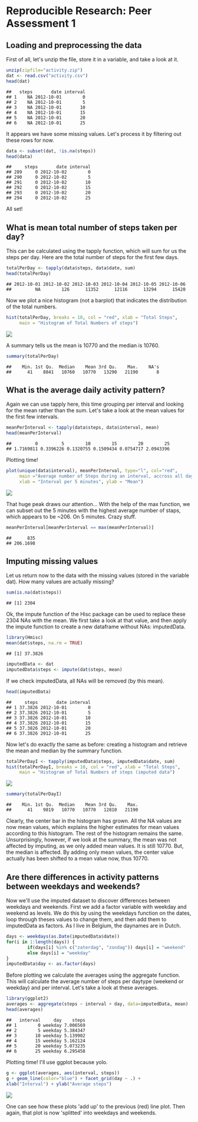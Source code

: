 # Reproducible Research: Peer Assessment 1


## Loading and preprocessing the data
First of all, let's unzip the file, store it in a variable, and take a look at it.

```r
unzip(zipfile="activity.zip")
dat <- read.csv("activity.csv")
head(dat)
```

```
##   steps       date interval
## 1    NA 2012-10-01        0
## 2    NA 2012-10-01        5
## 3    NA 2012-10-01       10
## 4    NA 2012-10-01       15
## 5    NA 2012-10-01       20
## 6    NA 2012-10-01       25
```
It appears we have some missing values. Let's process it by filtering out these rows for now.

```r
data <- subset(dat, !is.na(steps))
head(data)
```

```
##     steps       date interval
## 289     0 2012-10-02        0
## 290     0 2012-10-02        5
## 291     0 2012-10-02       10
## 292     0 2012-10-02       15
## 293     0 2012-10-02       20
## 294     0 2012-10-02       25
```
All set!

## What is mean total number of steps taken per day?
This can be calculated using the tapply function, which will sum for us the steps per day. Here are the total number of steps for the first few days.

```r
totalPerDay <- tapply(data$steps, data$date, sum)
head(totalPerDay)
```

```
## 2012-10-01 2012-10-02 2012-10-03 2012-10-04 2012-10-05 2012-10-06 
##         NA        126      11352      12116      13294      15420
```

Now we plot a nice histogram (not a barplot) that indicates the distribution of the total numbers.

```r
hist(totalPerDay, breaks = 10, col = "red", xlab = "Total Steps", 
     main = "Histogram of Total Numbers of steps")
```

![](PA1_template_files/figure-html/unnamed-chunk-4-1.png)

A summary tells us the mean is 10770 and the median is 10760.

```r
summary(totalPerDay)
```

```
##    Min. 1st Qu.  Median    Mean 3rd Qu.    Max.    NA's 
##      41    8841   10760   10770   13290   21190       8
```

## What is the average daily activity pattern?
Again we can use tapply here, this time grouping per interval and looking for the mean rather than the sum. Let's take a look at the mean values for the first few intervals. 

```r
meanPerInterval <- tapply(data$steps, data$interval, mean)
head(meanPerInterval)
```

```
##         0         5        10        15        20        25 
## 1.7169811 0.3396226 0.1320755 0.1509434 0.0754717 2.0943396
```

Plotting time!

```r
plot(unique(data$interval), meanPerInterval, type="l", col="red", 
     main ="Average number of Steps during an interval, accross all days",
     xlab = "Interval per 5 minutes", ylab = "Mean")
```

![](PA1_template_files/figure-html/unnamed-chunk-7-1.png)

That huge peak draws our attention... With the help of the max function, we can subset out the 5 minutes with the highest average number of staps, which appears to be ~206. On 5 minutes. Crazy stuff.

```r
meanPerInterval[meanPerInterval == max(meanPerInterval)]
```

```
##      835 
## 206.1698
```
## Imputing missing values
Let us return now to the data with the missing values (stored in the variable dat). How many values are actually missing?

```r
sum(is.na(dat$steps))
```

```
## [1] 2304
```

Ok, the impute function of the Hisc package can be used to replace these 2304 NAs with the mean. We first take a look at that value, and then apply the impute function to create a new dataframe without NAs: imputedData.

```r
library(Hmisc)
mean(dat$steps, na.rm = TRUE)
```

```
## [1] 37.3826
```

```r
imputedData <- dat
imputedData$steps <- impute(dat$steps, mean)
```

If we check imputedData, all NAs will be removed (by this mean).

```r
head(imputedData)
```

```
##     steps       date interval
## 1 37.3826 2012-10-01        0
## 2 37.3826 2012-10-01        5
## 3 37.3826 2012-10-01       10
## 4 37.3826 2012-10-01       15
## 5 37.3826 2012-10-01       20
## 6 37.3826 2012-10-01       25
```

Now let's do exactly the same as before: creating a histogram and retrieve the mean and median by the summary function.

```r
totalPerDayI <- tapply(imputedData$steps, imputedData$date, sum)
hist(totalPerDayI, breaks = 10, col = "red", xlab = "Total Steps", 
     main = "Histogram of Total Numbers of steps (imputed data")
```

![](PA1_template_files/figure-html/unnamed-chunk-12-1.png)

```r
summary(totalPerDayI)
```

```
##    Min. 1st Qu.  Median    Mean 3rd Qu.    Max. 
##      41    9819   10770   10770   12810   21190
```
Clearly, the center bar in the histogram has grown. All the NA values are now mean values, which explains the higher estimates for mean values according to this histogram. The rest of the histogram remains the same. Unsurprisingly, however, if we look at the summary, the mean was not affected by imputing, as we only added mean values. It is still 10770. But, the median is affected. By adding only mean values, the center value actually has been shifted to a mean value now, thus 10770.

## Are there differences in activity patterns between weekdays and weekends?
Now we'll use the imputed dataset to discover differences between weekdays and weekends. First we add a factor variable with weekday and weekend as levels. We do this by using the weekdays function on the dates, loop through theses values to change them, and then add them to imputedData as factors. As I live in Belgium, the daynames are in Dutch.

```r
days <- weekdays(as.Date(imputedData$date))
for(i in 1:length(days)) {
        if(days[i] %in% c("zaterdag", "zondag")) days[i] = "weekend"
        else days[i] = "weekday"
}
imputedData$day <- as.factor(days)
```

Before plotting we calculate the averages using the aggregate function. This will calculate the average number of steps per daytype (weekend or weekday) and per interval. Let's take a look at these averages.

```r
library(ggplot2)
averages <- aggregate(steps ~ interval + day, data=imputedData, mean)
head(averages)
```

```
##   interval     day    steps
## 1        0 weekday 7.006569
## 2        5 weekday 5.384347
## 3       10 weekday 5.139902
## 4       15 weekday 5.162124
## 5       20 weekday 5.073235
## 6       25 weekday 6.295458
```

Plotting time! I'll use ggplot because yolo.

```r
g <- ggplot(averages, aes(interval, steps))
g + geom_line(color="blue") + facet_grid(day ~ .) +
xlab("Interval") + ylab("Average steps")
```

![](PA1_template_files/figure-html/unnamed-chunk-15-1.png)

One can see how these plots 'add up' to the previous (red) line plot. Then again, that plot is now 'splitted' into weekdays and weekends.

